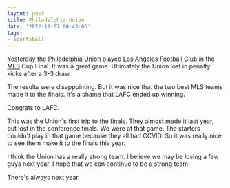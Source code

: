 ```yaml
---
layout: post
title: Philadelphia Union
date: '2022-11-07 00:43:05'
tags:
- sportsball
---
```


Yesterday the [Philadelphia Union](https://www.philadelphiaunion.com) played [Los Angeles Football Club](https://www.lafc.com) in the [MLS](https://www.mlssoccer.com) Cup Final. It was a great game. Ultimately the Union lost in penalty kicks after a 3-3 draw.

The results were disappointing. But it was nice that the two best MLS teams made it to the finals. It's a shame that LAFC ended up winning.

Congrats to LAFC.

This was the Union's first trip to the finals. They almost made it last year, but lost in the conference finals. We were at that game. The starters couldn't play in that game because they all had COVID. So it was really nice to see them make it to the finals this year.

I think the Union has a really strong team. I believe we may be losing a few guys next year. I hope that we can continue to be a strong team.

There's always next year. &nbsp;

